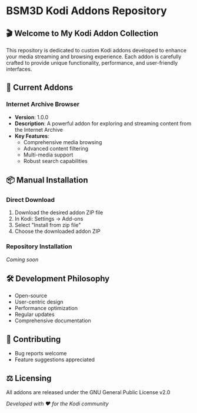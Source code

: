 # BSM3D Kodi Addons Repository

## 🎬 Welcome to My Kodi Addon Collection

This repository is dedicated to custom Kodi addons developed to enhance your media streaming and browsing experience. Each addon is carefully crafted to provide unique functionality, performance, and user-friendly interfaces.

## 🚀 Current Addons

### Internet Archive Browser
- **Version**: 1.0.0
- **Description**: A powerful addon for exploring and streaming content from the Internet Archive
- **Key Features**:
  - Comprehensive media browsing
  - Advanced content filtering
  - Multi-media support
  - Robust search capabilities

## 📦 Manual Installation

### Direct Download
1. Download the desired addon ZIP file
2. In Kodi: Settings → Add-ons
3. Select "Install from zip file"
4. Choose the downloaded addon ZIP

### Repository Installation
*Coming soon*

## 🛠️ Development Philosophy
- Open-source
- User-centric design
- Performance optimization
- Regular updates
- Comprehensive documentation

## 🤝 Contributing
- Bug reports welcome
- Feature suggestions appreciated

## ⚖️ Licensing
All addons are released under the GNU General Public License v2.0

*Developed with ❤️ for the Kodi community*
